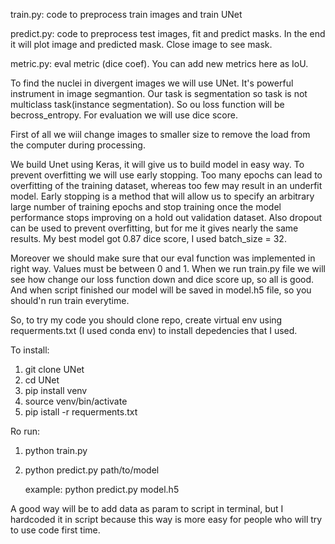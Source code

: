 train.py: code to preprocess train images and train UNet

predict.py: code to preprocess test images, fit and predict masks. In the end it will plot image and predicted mask. Close image to see mask.

metric.py: eval metric (dice coef). You can add new metrics here as IoU. 

To find the nuclei in divergent images we will use UNet. It's powerful instrument in image segmantion. Our task is segmentation so task is not multiclass task(instance segmentation). So ou loss function will be becross_entropy. For evaluation we will use dice score.

First of all we wiil change images to smaller size to remove the load from the computer during processing.


We build Unet using Keras, it will give us to build model in easy way. To prevent overfitting we will use early stopping.
Too many epochs can lead to overfitting of the training dataset, whereas too few may result in an underfit model. Early stopping is a method that will allow us to specify an arbitrary large number of training epochs and stop training once the model performance stops improving on a hold out validation dataset. Also dropout can be used to prevent overfitting, but for me it gives nearly the same results. My best model got 0.87 dice score, I used batch_size = 32.



Moreover we should make sure that our eval function was implemented in right way. Values must be between 0 and  1. When we run train.py file we will see how change our loss function down and dice score up, so all is good. And when script finished our model will be saved in model.h5 file, so you should'n run train everytime.


So, to try my code you should clone repo, create virtual env using requerments.txt (I used conda env) to install depedencies that I used. 

To install: 
1. git clone UNet
2. cd UNet
3. pip install venv
4. source venv/bin/activate
5. pip istall -r requerments.txt

Ro run:

1. python train.py 

2. python predict.py path/to/model

	example: python predict.py model.h5


A good way will be to add data as param to script in terminal, but I hardcoded it in script because this way is more easy for people who will try to use code first time. 
